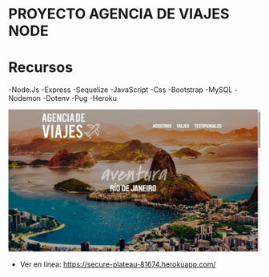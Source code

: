 # PROYECTO AGENCIA DE VIAJES NODE

# Recursos
-Node.Js
-Express
-Sequelize
-JavaScript
-Css
-Bootstrap
-MySQL
-Nodemon
-Dotenv
-Pug
-Heroku

![](./portada.jpg)
* Ver en línea:
https://secure-plateau-81674.herokuapp.com/